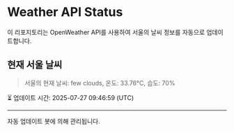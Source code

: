 
# Weather API Status

이 리포지토리는 OpenWeather API를 사용하여 서울의 날씨 정보를 자동으로 업데이트합니다.

## 현재 서울 날씨
> 서울의 현재 날씨: few clouds, 온도: 33.76°C, 습도: 70%

⏳ 업데이트 시간: 2025-07-27 09:46:59 (UTC)

---
자동 업데이트 봇에 의해 관리됩니다.
